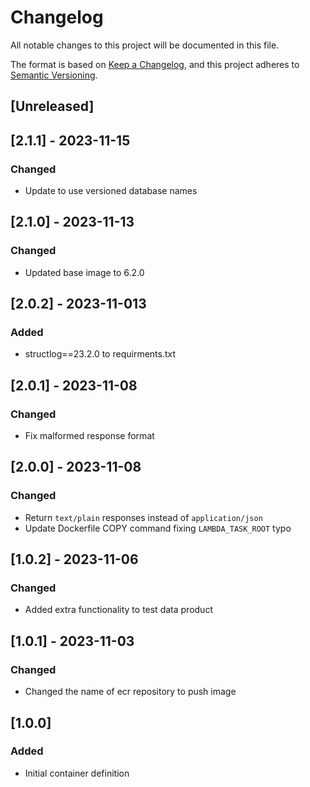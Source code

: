 <!-- markdownlint-disable MD003 -->

# Changelog

All notable changes to this project will be documented in this file.

The format is based on [Keep a Changelog](https://keepachangelog.com/en/1.0.0/),
and this project adheres to [Semantic Versioning](https://semver.org/spec/v2.0.0.html).

## [Unreleased]

## [2.1.1] - 2023-11-15

### Changed

- Update to use versioned database names

## [2.1.0] - 2023-11-13

### Changed

- Updated base image to 6.2.0

## [2.0.2] - 2023-11-013

### Added

- structlog==23.2.0 to requirments.txt

## [2.0.1] - 2023-11-08

### Changed

- Fix malformed response format

## [2.0.0] - 2023-11-08

### Changed

- Return `text/plain` responses instead of `application/json`
- Update Dockerfile COPY command fixing `LAMBDA_TASK_ROOT` typo

## [1.0.2] - 2023-11-06

### Changed

- Added extra functionality to test data product

## [1.0.1] - 2023-11-03

### Changed

- Changed the name of ecr repository to push image

## [1.0.0]

### Added

- Initial container definition
